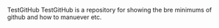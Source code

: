  TestGitHub
TestGitHub is a repository for showing the bre minimums of github and how to manuever etc.
